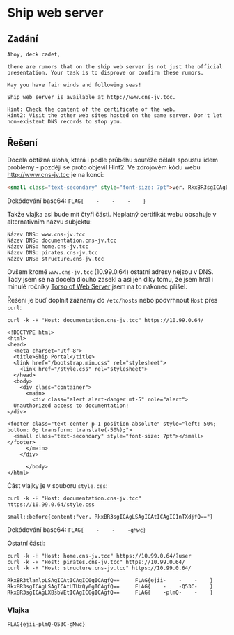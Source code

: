 # Ship web server

## Zadání

```
Ahoy, deck cadet,

there are rumors that on the ship web server is not just the official presentation. Your task is to disprove or confirm these rumors.

May you have fair winds and following seas!

Ship web server is available at http://www.cns-jv.tcc.

Hint: Check the content of the certificate of the web.
Hint2: Visit the other web sites hosted on the same server. Don't let non-existent DNS records to stop you.
```

## Řešení

Docela obtížná úloha, která i podle průběhu soutěže dělala spoustu lidem problémy - později se proto objevil Hint2.
Ve zdrojovém kódu webu http://www.cns-jv.tcc je na konci:

```html
<small class="text-secondary" style="font-size: 7pt">ver. RkxBR3sgICAgLSAgICAtICAgIC0gICAgfQ==</small>
```

Dekódování base64: `FLAG{    -    -    -    }`

Takže vlajka asi bude mít čtyři části. Neplatný certifikát webu obsahuje v alternativním názvu subjektu:

```
Název DNS: www.cns-jv.tcc
Název DNS: documentation.cns-jv.tcc
Název DNS: home.cns-jv.tcc
Název DNS: pirates.cns-jv.tcc
Název DNS: structure.cns-jv.tcc
```

Ovšem kromě `www.cns-jv.tcc` (10.99.0.64) ostatní adresy nejsou v DNS. 
Tady jsem se na docela dlouho zasekl a asi jen díky tomu, že jsem hrál i minulé ročníky [Torso of Web Server](/2021-The-Catch/system_access/torso_of_web_server) jsem na to nakonec přišel.

Řešení je buď doplnit záznamy do `/etc/hosts` nebo podvrhnout `Host` přes `curl`:

```
curl -k -H "Host: documentation.cns-jv.tcc" https://10.99.0.64/

<!DOCTYPE html>
<html>
<head>
  <meta charset="utf-8">
  <title>Ship Portal</title>
  <link href="/bootstrap.min.css" rel="stylesheet">
    <link href="/style.css" rel="stylesheet">
  </head>
  <body>
    <div class="container">
      <main>
        <div class="alert alert-danger mt-5" role="alert">
  Unauthorized access to documentation!
</div>

<footer class="text-center p-1 position-absolute" style="left: 50%; bottom: 0; transform: translate(-50%);">
  <small class="text-secondary" style="font-size: 7pt"></small>
</footer>
      </main>
    </div>

      </body>
</html>
```

Část vlajky je v souboru `style.css`:

```
curl -k -H "Host: documentation.cns-jv.tcc" https://10.99.0.64/style.css

small::before{content:"ver. RkxBR3sgICAgLSAgICAtICAgIC1nTXdjfQ=="}
```

Dekódování base64: `FLAG{    -    -    -gMwc}`

Ostatní části:

```
curl -k -H "Host: home.cns-jv.tcc" https://10.99.0.64/?user 
curl -k -H "Host: pirates.cns-jv.tcc" https://10.99.0.64/
curl -k -H "Host: structure.cns-jv.tcc" https://10.99.0.64/
```

```
RkxBR3tlamlpLSAgICAtICAgIC0gICAgfQ==     FLAG{ejii-    -    -    }
RkxBR3sgICAgLSAgICAtUTUzQy0gICAgfQ==     FLAG{    -    -Q53C-    }
RkxBR3sgICAgLXBsbVEtICAgIC0gICAgfQ==     FLAG{    -plmQ-    -    }
```


### Vlajka

```
FLAG{ejii-plmQ-Q53C-gMwc}
```
